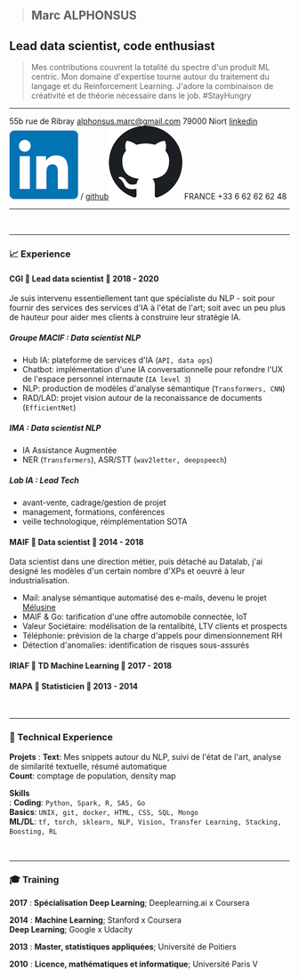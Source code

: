 > ## Marc ALPHONSUS

## Lead data scientist, code enthusiast

> Mes contributions couvrent la totalité du spectre d'un produit ML centric. Mon domaine d'expertise tourne autour du traitement du langage et du Reinforcement Learning.
> J'adore la combinaison de créativité et de théorie nécessaire dans le job. #StayHungry

-------------------        --------------------------------------------------------
55b rue de Ribray                                          alphonsus.marc@gmail.com
79000 Niort                   [linkedin![link](assets/linkedin.png)](http://linkedin.com/in/marc-alphonsus) / [github![link](assets/github.png)](https://github.com/marcalph)
FRANCE                                                            +33 6 62 62 62 48
-------------------        --------------------------------------------------------




&nbsp;
&nbsp;
&nbsp;
&nbsp;

------


### 📈 Experience

#### CGI 🧢 Lead data scientist 📆 2018 - 2020

Je suis intervenu essentiellement tant que spécialiste du NLP - soit pour fournir des services des services d'IA à l'état de l'art; soit avec un peu plus de hauteur pour aider mes clients à construire leur stratégie IA.

##### Groupe MACIF : Data scientist NLP

* Hub IA: plateforme de services d'IA (`API, data ops`)
* Chatbot: implémentation d'une IA conversationnelle pour refondre l'UX de l'espace personnel internaute  (`IA level 3`)
* NLP: production de modèles d'analyse sémantique (`Transformers, CNN`)
* RAD/LAD: projet vision autour de la reconaissance de documents (`EfficientNet`)


##### IMA : Data scientist NLP

* IA Assistance Augmentée
* NER (`Transformers`), ASR/STT (`wav2letter, deepspeech`)

##### Lab IA : Lead Tech

* avant-vente, cadrage/gestion de projet
* management, formations, conférences
* veille technologique, réimplémentation SOTA


#### MAIF 🧢 Data scientist 📆 2014 - 2018

Data scientist dans une direction métier, puis détaché au Datalab, j'ai designé les modèles d'un certain nombre d'XPs et oeuvré à leur industrialisation.

* Mail: analyse sémantique automatisé des e-mails, devenu le projet [Mélusine](https://github.com/MAIF/melusine)
* MAIF & Go: tarification d'une offre automobile connectée, IoT
* Valeur Sociétaire: modélisation de la rentalibité, LTV clients et prospects
* Téléphonie: prévision de la charge d'appels pour dimensionnement RH
* Détection d'anomalies: identification de risques sous-assurés


#### IRIAF 🧢 TD Machine Learning 📆 2017 - 2018
#### MAPA 🧢 Statisticien 📆 2013 - 2014
&nbsp;
&nbsp;

------

### 🚀 Technical Experience
**Projets**
:   **Text**: Mes snippets autour du NLP, suivi de l'état de l'art, analyse de similarité textuelle, résumé automatique  
    **Count**: comptage de population, density map

**Skills**  
:   **Coding**: `Python, Spark, R, SAS, Go`  
    **Basics**: `UNIX, git, docker, HTML, CSS, SQL, Mongo`  
    **ML/DL**: `tf, torch, sklearn, NLP, Vision, Transfer Learning, Stacking, Boosting, RL`

&nbsp;
&nbsp;

------

### 🎓 Training


**2017**
:   **Spécialisation Deep Learning**; Deeplearning.ai x Coursera

**2014**
:   **Machine Learning**; Stanford x Coursera  
    **Deep Learning**; Google x Udacity

**2013**
:   **Master, statistiques appliquées**; Université de Poitiers

**2010**
:   **Licence, mathématiques et informatique**; Université Paris V 